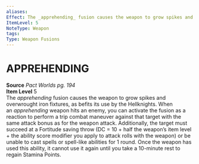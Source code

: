 ```yaml
---
aliases: 
Effect: The _apprehending_ fusion causes the weapon to grow spikes and overwrought iron fixtures, as befits its use by the Hellknights. When an _apprehending_ weapon hits an enemy, you can activate the fusion as a reaction to perform a trip combat maneuver against that target with the same attack bonus as for the weapon attack. Additionally, the target must succeed at a Fortitude saving throw (DC = 10 + half the weapon’s item level + the ability score modifier you apply to attack rolls with the weapon) or be unable to cast spells or spell-like abilities for 1 round. Once the weapon has used this ability, it cannot use it again until you take a 10-minute rest to regain Stamina Points.
ItemLevel: 5
NoteType: Weapon
tags: 
Type: Weapon Fusions
---
```

# APPREHENDING
**Source** _Pact Worlds pg. 194_  
**Item Level** 5  
The _apprehending_ fusion causes the weapon to grow spikes and overwrought iron fixtures, as befits its use by the Hellknights. When an _apprehending_ weapon hits an enemy, you can activate the fusion as a reaction to perform a trip combat maneuver against that target with the same attack bonus as for the weapon attack. Additionally, the target must succeed at a Fortitude saving throw (DC = 10 + half the weapon’s item level + the ability score modifier you apply to attack rolls with the weapon) or be unable to cast spells or spell-like abilities for 1 round. Once the weapon has used this ability, it cannot use it again until you take a 10-minute rest to regain Stamina Points.